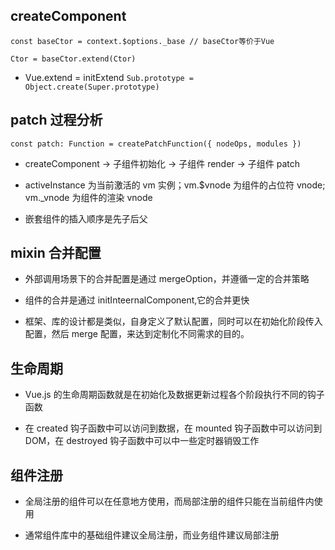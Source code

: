 ## createComponent

`const baseCtor = context.$options._base // baseCtor等价于Vue`

`Ctor = baseCtor.extend(Ctor)`

- Vue.extend = initExtend
  `Sub.prototype = Object.create(Super.prototype)`

## patch 过程分析

`const patch: Function = createPatchFunction({ nodeOps, modules })`

- createComponent -> 子组件初始化 -> 子组件 render -> 子组件 patch

- activeInstance 为当前激活的 vm 实例；vm.$vnode 为组件的占位符 vnode;
  vm.\_vnode 为组件的渲染 vnode

- 嵌套组件的插入顺序是先子后父

## mixin 合并配置

- 外部调用场景下的合并配置是通过 mergeOption，并遵循一定的合并策略

- 组件的合并是通过 initInteernalComponent,它的合并更快

- 框架、库的设计都是类似，自身定义了默认配置，同时可以在初始化阶段传入配置，然后 merge 配置，来达到定制化不同需求的目的。

## 生命周期

- Vue.js 的生命周期函数就是在初始化及数据更新过程各个阶段执行不同的钩子函数

- 在 created 钩子函数中可以访问到数据，在 mounted 钩子函数中可以访问到 DOM，在 destroyed 钩子函数中可以中一些定时器销毁工作

## 组件注册

- 全局注册的组件可以在任意地方使用，而局部注册的组件只能在当前组件内使用

- 通常组件库中的基础组件建议全局注册，而业务组件建议局部注册
